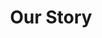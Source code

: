 ---
title: "Our Story"
description: "6 years, 20 countries, 1 life"
draft: false
bg_image: "images/compressed/hai2.JPG"
---